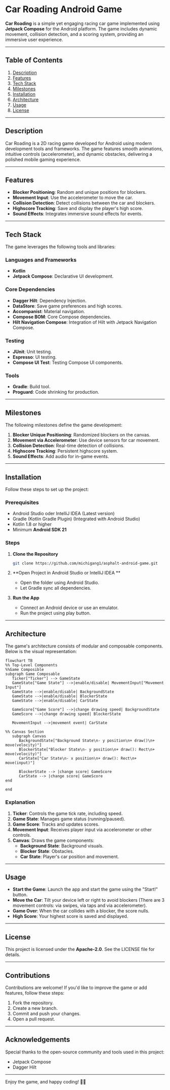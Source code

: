 # Car Roading Android Game

**Car Roading** is a simple yet engaging racing car game implemented using **Jetpack Compose** for the Android platform. The game includes dynamic movement, collision detection, and a scoring system, providing an immersive user experience.

---

## Table of Contents

1. [Description](#description)
2. [Features](#features)
3. [Tech Stack](#tech-stack)
4. [Milestones](#milestones)
5. [Installation](#installation)
6. [Architecture](#architecture)
7. [Usage](#usage)
8. [License](#license)

---

## Description

Car Roading is a 2D racing game developed for Android using modern development tools and frameworks. The game features smooth animations, intuitive controls (accelerometer), and dynamic obstacles, delivering a polished mobile gaming experience.

---

## Features

- **Blocker Positioning**: Random and unique positions for blockers.
- **Movement Input**: Use the accelerometer to move the car.
- **Collision Detection**: Detect collisions between the car and blockers.
- **Highscore Tracking**: Save and display the player's high score.
- **Sound Effects**: Integrates immersive sound effects for events.

---

## Tech Stack

The game leverages the following tools and libraries:

### Languages and Frameworks
- **Kotlin**
- **Jetpack Compose**: Declarative UI development.

### Core Dependencies
- **Dagger Hilt**: Dependency Injection.
- **DataStore**: Save game preferences and high scores.
- **Accompanist**: Material navigation.
- **Compose BOM**: Core Compose dependencies.
- **Hilt Navigation Compose**: Integration of Hilt with Jetpack Navigation Compose.

### Testing
- **JUnit**: Unit testing.
- **Espresso**: UI testing.
- **Compose UI Test**: Testing Compose UI components.

### Tools
- **Gradle**: Build tool.
- **Proguard**: Code shrinking for production.

---

## Milestones

The following milestones define the game development:

1. **Blocker Unique Positioning**: Randomized blockers on the canvas.
2. **Movement via Accelerometer**: Use device sensors for car movement.
3. **Collision Detection**: Real-time detection of collisions.
4. **Highscore Tracking**: Persistent highscore system.
5. **Sound Effects**: Add audio for in-game events.

---

## Installation

Follow these steps to set up the project:

### Prerequisites
- Android Studio oder IntelliJ IDEA (Latest version)
- Gradle (Kotlin Gradle Plugin) (Integrated with Android Studio)
- Kotlin 1.8 or higher
- Minimum **Android SDK 21**

### Steps
1. **Clone the Repository**
   ```bash
   git clone https://github.com/michigang1/asphalt-android-game.git
   ```

2. **Open Project in Android Studio or IntelliJ IDEA **
    - Open the folder using Android Studio.
    - Let Gradle sync all dependencies.

3. **Run the App**
    - Connect an Android device or use an emulator.
    - Run the project using play button.

---

## Architecture

The game's architecture consists of modular and composable components. Below is the visual representation:

```mermaid
flowchart TB
%% Top-Level Components
%%Game Composible 
subgraph Game Composable
   Ticker["Ticker"] --> GameState
   GameState["Game State"] -->|enable/disable| MovementInput["Movement Input"]
   GameState -->|enable/disable| BackgroundState
   GameState -->|enable/disable| BlockerState
   GameState -->|enable/disable| CarState

   GameScore["Game Score"] -->|change drawing speed| BackgroundState
   GameScore -->|change drawing speed| BlockerState

   MovementInput -->|movement event| CarState

%% Canvas Section
   subgraph Canvas
      BackgroundState["Background State\n- y position\n+ draw()\n+ move(velocity)"]
      BlockerState["Blocker State\n- y position\n+ draw(): Rect\n+ move(velocity)"]
      CarState["Car State\n- x position\n+ draw(): Rect\n+ move(input)"]

      BlockerState --> |change score| GameScore
      CarState --> |change score| GameScore
end
  
end
```

### Explanation
1. **Ticker**: Controls the game tick rate, including speed.
2. **Game State**: Manages game status (running/paused).
3. **Game Score**: Tracks and updates scores.
4. **Movement Input**: Receives player input via accelerometer or other controls.
5. **Canvas**: Draws the game components:
    - **Background State**: Background visuals.
    - **Blocker State**: Obstacles.
    - **Car State**: Player's car position and movement.

---

## Usage

- **Start the Game**: Launch the app and start the game using the "Start!" button.
- **Move the Car**: Tilt your device left or right to avoid blockers
(There are 3 movement controls: via swipes, via taps and via accelerometer).
- **Game Over**: When the car collides with a blocker, the score nulls.
- **High Score**: Your highest score is saved and displayed.

---

## License

This project is licensed under the **Apache-2.0**. See the LICENSE file for details.

---

## Contributions

Contributions are welcome! If you'd like to improve the game or add features, follow these steps:

1. Fork the repository.
2. Create a new branch.
3. Commit and push your changes.
4. Open a pull request.

---

## Acknowledgements

Special thanks to the open-source community and tools used in this project:
- Jetpack Compose
- Dagger Hilt

---

Enjoy the game, and happy coding! 🚗💨

